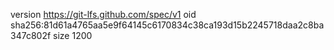 version https://git-lfs.github.com/spec/v1
oid sha256:81d61a4765aa5e9f64145c6170834c38ca193d15b2245718daa2c8ba347c802f
size 1200
